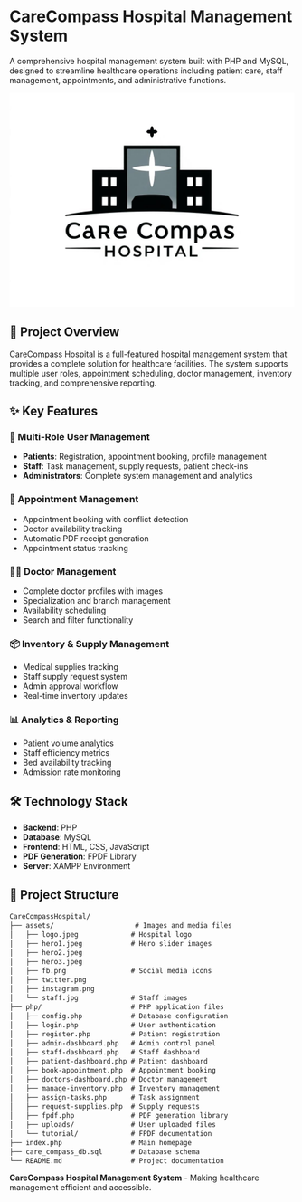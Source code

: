 # CareCompass Hospital Management System

A comprehensive hospital management system built with PHP and MySQL, designed to streamline healthcare operations including patient care, staff management, appointments, and administrative functions.

![CareCompass Hospital](assets/logo.jpeg)

## 🏥 Project Overview

CareCompass Hospital is a full-featured hospital management system that provides a complete solution for healthcare facilities. The system supports multiple user roles, appointment scheduling, doctor management, inventory tracking, and comprehensive reporting.

## ✨ Key Features

### 🔐 Multi-Role User Management
- **Patients**: Registration, appointment booking, profile management
- **Staff**: Task management, supply requests, patient check-ins
- **Administrators**: Complete system management and analytics

### 📅 Appointment Management
- Appointment booking with conflict detection
- Doctor availability tracking
- Automatic PDF receipt generation
- Appointment status tracking

### 👨‍⚕️ Doctor Management
- Complete doctor profiles with images
- Specialization and branch management
- Availability scheduling
- Search and filter functionality


### 📦 Inventory & Supply Management
- Medical supplies tracking
- Staff supply request system
- Admin approval workflow
- Real-time inventory updates

### 📊 Analytics & Reporting
- Patient volume analytics
- Staff efficiency metrics
- Bed availability tracking
- Admission rate monitoring

## 🛠️ Technology Stack

- **Backend**: PHP
- **Database**: MySQL
- **Frontend**: HTML, CSS, JavaScript
- **PDF Generation**: FPDF Library
- **Server**: XAMPP Environment

## 📁 Project Structure

```
CareCompassHospital/
├── assets/                    # Images and media files
│   ├── logo.jpeg             # Hospital logo
│   ├── hero1.jpeg            # Hero slider images
│   ├── hero2.jpeg
│   ├── hero3.jpeg
│   ├── fb.png                # Social media icons
│   ├── twitter.png
│   ├── instagram.png
│   └── staff.jpg             # Staff images
├── php/                      # PHP application files
│   ├── config.php            # Database configuration
│   ├── login.php             # User authentication
│   ├── register.php          # Patient registration
│   ├── admin-dashboard.php   # Admin control panel
│   ├── staff-dashboard.php   # Staff dashboard
│   ├── patient-dashboard.php # Patient dashboard
│   ├── book-appointment.php  # Appointment booking
│   ├── doctors-dashboard.php # Doctor management
│   ├── manage-inventory.php  # Inventory management
│   ├── assign-tasks.php      # Task assignment
│   ├── request-supplies.php  # Supply requests
│   ├── fpdf.php              # PDF generation library
│   ├── uploads/              # User uploaded files
│   └── tutorial/             # FPDF documentation
├── index.php                 # Main homepage
├── care_compass_db.sql       # Database schema
└── README.md                 # Project documentation
```


**CareCompass Hospital Management System** - Making healthcare management efficient and accessible.

